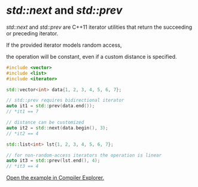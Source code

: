 # *std::next* and *std::prev*

*std::next* and *std::prev*  are C++11 iterator utilities that return the succeeding or preceding iterator.

If the provided iterator models random access,

 the operation will be constant, even if a custom distance is specified.

```c++
#include <vector>
#include <list>
#include <iterator>

std::vector<int> data{1, 2, 3, 4, 5, 6, 7};

// std::prev requires bidirectional iterator
auto it1 = std::prev(data.end());
// *it1 == 7

// distance can be customized
auto it2 = std::next(data.begin(), 3);
// *it2 == 4

std::list<int> lst{1, 2, 3, 4, 5, 6, 7};

// for non-random-access iterators the operation is linear
auto it3 = std::prev(lst.end(), 4);
// *it3 == 4
```

[Open the example in Compiler Explorer.](https://compiler-explorer.com/z/bKa9aff3h)
